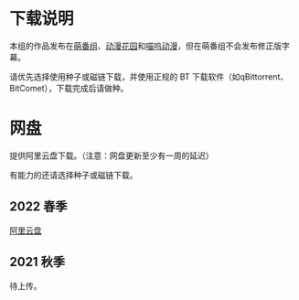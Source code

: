 # 下载说明

本组的作品发布在[萌番组](https://bangumi.moe/tag/61be18a62525b00007a3d27b)、[动漫花园](https://share.dmhy.org/)和[喵呜动漫](https://meows.com.cn/)，但在萌番组不会发布修正版字幕。

请优先选择使用种子或磁链下载，并使用正规的 BT 下载软件（如qBittorrent、BitComet），下载完成后请做种。

# 网盘

提供阿里云盘下载。（注意：网盘更新至少有一周的延迟）

有能力的还请选择种子或磁链下载。

## 2022 春季

[阿里云盘](https://www.aliyundrive.com/s/JCJfmVmcWjk)

## 2021 秋季

待上传。